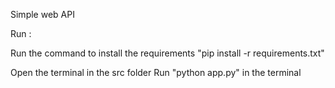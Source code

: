 Simple web API

Run : 

Run the command to install the requirements "pip install -r requirements.txt"

Open the terminal in the src folder
Run "python app.py" in the terminal




